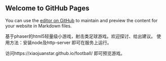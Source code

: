 ## Welcome to GitHub Pages

You can use the [editor on GitHub](https://github.com/JANEDADA/JANEDADA.github.io/edit/master/README.md) to maintain and preview the content for your website in Markdown files.

基于phaser的html5轻量级小游戏，射击类足球游戏。欢迎探讨、给出建议。
使用方法：安装node及http-server 即可在服务上运行。

访问https://xiaojuanstar.github.io/football/
即可预览游戏。

